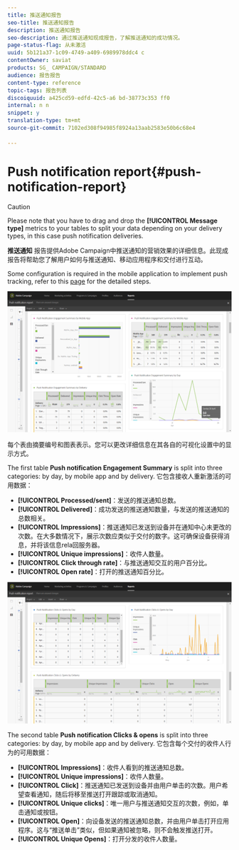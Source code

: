 ```yaml
---
title: 推送通知报告
seo-title: 推送通知报告
description: 推送通知报告
seo-description: 通过推送通知现成报告，了解推送通知的成功情况。
page-status-flag: 从未激活
uuid: 5b121a37-1c09-4749-a409-6989978ddc4 c
contentOwner: saviat
products: SG_ CAMPAIGN/STANDARD
audience: 报告报告
content-type: reference
topic-tags: 报告列表
discoiquuid: a425cd59-edfd-42c5-a6 bd-38773c353 ff0
internal: n n
snippet: y
translation-type: tm+mt
source-git-commit: 7102ed308f94985f8924a13aab2583e50b6c68e4

---
```



# Push notification report{#push-notification-report}

>[!CAUTION]
>
>Please note that you have to drag and drop the **[!UICONTROL Message type]** metrics to your tables to split your data depending on your delivery types, in this case push notification deliveries.

**推送通知** 报告提供Adobe Campaign中推送通知的营销效果的详细信息。此现成报告将帮助您了解用户如何与推送通知、移动应用程序和交付进行互动。

Some configuration is required in the mobile application to implement push tracking, refer to this [page](https://helpx.adobe.com/campaign/kb/push-tracking.html) for the detailed steps.

![](assets/dynamic_report_push.png)

每个表由摘要编号和图表表示。您可以更改详细信息在其各自的可视化设置中的显示方式。

The first table **Push notification Engagement Summary** is split into three categories: by day, by mobile app and by delivery. 它包含接收人重新激活的可用数据：

* **[!UICONTROL Processed/sent]**：发送的推送通知总数。
* **[!UICONTROL Delivered]**：成功发送的推送通知数量，与发送的推送通知的总数相关。
* **[!UICONTROL Impressions]**：推送通知已发送到设备并在通知中心未更改的次数。在大多数情况下，展示次数应类似于交付的数字。这可确保设备获得消息，并将该信息rela回服务器。
* **[!UICONTROL Unique impressions]**：收件人数量。
* **[!UICONTROL Click through rate]**：与推送通知交互的用户百分比。
* **[!UICONTROL Open rate]**：打开的推送通知百分比。

![](assets/dynamic_report_push_2.png)

The second table **Push notification Clicks &amp; opens** is split into three categories: by day, by mobile app and by delivery. 它包含每个交付的收件人行为的可用数据：

* **[!UICONTROL Impressions]**：收件人看到的推送通知总数。
* **[!UICONTROL Unique impressions]**：收件人数量。
* **[!UICONTROL Click]**：推送通知已发送到设备并由用户单击的次数。用户希望查看通知，随后将移至推送打开跟踪或取消通知。
* **[!UICONTROL Unique clicks]**：唯一用户与推送通知交互的次数，例如，单击通知或按钮。
* **[!UICONTROL Open]**：向设备发送的推送通知总数，并由用户单击打开应用程序。这与“推送单击”类似，但如果通知被忽略，则不会触发推送打开。
* **[!UICONTROL Unique Opens]**：打开分发的收件人数量。

